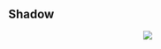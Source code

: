 ## Shadow
<p align="center">
  <img  src="https://media.tenor.com/VI0QRnHvsQsAAAAC/noot-noot-meme-noot-noot.gif">
</p>
